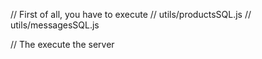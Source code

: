 // First of all, you have to execute
// utils/productsSQL.js
// utils/messagesSQL.js

// The execute the server